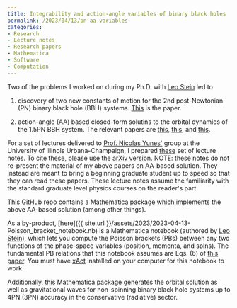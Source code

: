 ```yaml
---
title: Integrability and action-angle variables of binary black holes
permalink: /2023/04/13/pn-aa-variables
categories:
- Research
- Lecture notes
- Research papers
- Mathematica
- Software
- Computation
---
```




Two of the problems I worked on during my Ph.D. with 
[Leo Stein](https://duetosymmetry.com/) led to


1. discovery of two new constants of motion for the 2nd 
post-Newtonian (PN) binary black hole (BBH) systems.
[This](https://arxiv.org/abs/2012.06586) is the paper.


2. action-angle (AA) based closed-form solutins to the 
orbital dynamics of the 1.5PN BBH system. The relevant
papers are [this](https://arxiv.org/abs/2012.06586),
[this](https://arxiv.org/abs/2110.15351), and
[this](https://arxiv.org/abs/2210.01605).



For a set of lectures delivered to 
[Prof. Nicolas Yunes'](https://physics.illinois.edu/people/directory/profile/nyunes)
 group at the University of Illinois
Urbana-Champaign, I prepared 
[these](https://github.com/sashwattanay/lectures_integrability_action-angles_PN_BBH/blob/gh-action-result/pdflatex/lecture_notes/main.pdf)
set of lecture notes. To cite these, please use the 
[arXiv version](https://arxiv.org/abs/2206.05799).
NOTE: these notes do not re-present the material of my above 
papers on AA-based solution. They instead are meant to bring a
beginning graduate student up to speed so that they can read these
papers. These lecture notes assume the familiarity with the standard
graduate level physics courses on the reader's part.



[This](https://github.com/sashwattanay/BBH-PN-Toolkit)
GitHub repo contains a Mathematica package which implements
the above AA-based solution (among other things).



As a by-product, 
[here]({{ site.url }}/assets/2023/2023-04-13-Poisson_bracket_notebook.nb)
is a Mathematica notebook (authored by 
[Leo Stein](https://duetosymmetry.com/)), 
which lets you compute the Poisson brackets (PBs)
between any two functions of the phase-space variables
(position, momenta, and spins). The fundamental 
PB relations that this notebook
 assumes are Eqs. (6) of [this paper](https://arxiv.org/abs/2012.06586).
 You must have [xAct](http://www.xact.es/)
 installed on your computer for this notebook to work.
 
 
Additionally, 
[this](https://github.com/sashwattanay/EccentricIMR) 
Mathematica package generates the orbital solution as well as
gravitational waves for non-spinning binary black hole systems
up to 4PN (3PN) accuracy in the conservative (radiative) sector.




